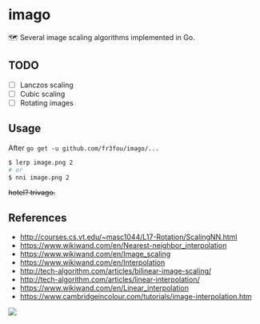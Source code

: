 # imago

🗺 Several image scaling algorithms implemented in Go.

## TODO

- [ ] Lanczos scaling
- [ ] Cubic scaling
- [ ] Rotating images

## Usage

After `go get -u github.com/fr3fou/imago/...`

```sh
$ lerp image.png 2
# or
$ nni image.png 2
```

~~hotel? trivago.~~

## References

- <http://courses.cs.vt.edu/~masc1044/L17-Rotation/ScalingNN.html>
- <https://www.wikiwand.com/en/Nearest-neighbor_interpolation>
- <https://www.wikiwand.com/en/Image_scaling>
- <https://www.wikiwand.com/en/Interpolation>
- <http://tech-algorithm.com/articles/bilinear-image-scaling/>
- <http://tech-algorithm.com/articles/linear-interpolation/>
- <https://www.wikiwand.com/en/Linear_interpolation>
- <https://www.cambridgeincolour.com/tutorials/image-interpolation.htm>

![](https://upload.wikimedia.org/wikipedia/commons/thumb/a/aa/Linear_interpolation_visualisation.svg/640px-Linear_interpolation_visualisation.svg.png)
